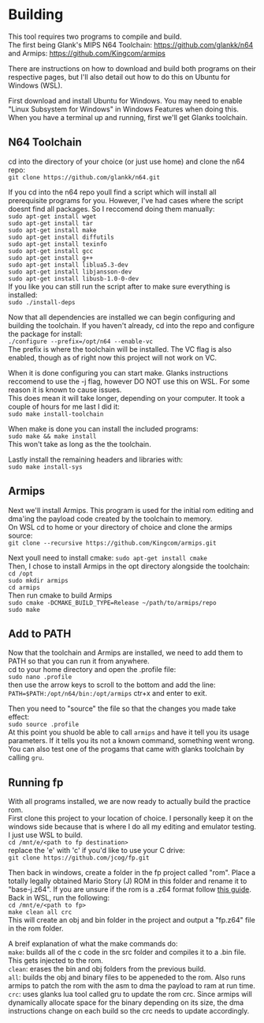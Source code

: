 # Building

This tool requires two programs to compile and build.  
The first being Glank's MIPS N64 Toolchain: https://github.com/glankk/n64  
and Armips: https://github.com/Kingcom/armips  
  
There are instructions on how to download and build both programs on their respective pages, but I'll also detail out 
how to do this on Ubuntu for Windows (WSL).
  
First download and install Ubuntu for Windows. You may need to enable "Linux Subsystem for Windows" in Windows Features when doing this.  
When you have a terminal up and running, first we'll get Glanks toolchain.  
## N64 Toolchain  

cd into the directory of your choice (or just use home) and clone the n64 repo:  
```git clone https://github.com/glankk/n64.git```  
  
If you cd into the n64 repo youll find a script which will install all prerequisite programs for you. However, I've had cases
where the script doesnt find all packages. So I reccomend doing them manually:    
```sudo apt-get install wget```  
```sudo apt-get install tar```  
```sudo apt-get install make```  
```sudo apt-get install diffutils```  
```sudo apt-get install texinfo```  
```sudo apt-get install gcc```  
```sudo apt-get install g++```  
```sudo apt-get install liblua5.3-dev```  
```sudo apt-get install libjansson-dev```  
```sudo apt-get install libusb-1.0-0-dev```  
If you like you can still run the script after to make sure everything is installed:  
```sudo ./install-deps```  
  
Now that all dependencies are installed we can begin configuring and building the toolchain. If you haven't already, cd into the repo and configure the package for install:  
```./configure --prefix=/opt/n64 --enable-vc```  
The prefix is where the toolchain will be installed. The VC flag is also enabled, though as of right now this project will not work on VC.  
  
When it is done configuring you can start make. Glanks instructions reccomend to use the -j flag, however DO NOT use this on WSL. For some reason it is known to cause issues.  
This does mean it will take longer, depending on your computer.  It took a couple of hours for me last I did it:  
```sudo make install-toolchain```  
  
When make is done you can install the included programs:  
```sudo make && make install```  
This won't take as long as the the toolchain.  
  
Lastly install the remaining headers and libraries with:  
```sudo make install-sys```
  
## Armips  

Next we'll install Armips. This program is used for the initial rom editing and dma'ing the payload code created by the toolchain to memory.  
On WSL cd to home or your directory of choice and clone the armips source:  
```git clone --recursive https://github.com/Kingcom/armips.git```  
  
Next youll need to install cmake:
```sudo apt-get install cmake```  
Then, I chose to install Armips in the opt directory alongside the toolchain:  
```cd /opt```  
```sudo mkdir armips```  
```cd armips```  
Then run cmake to build Armips  
```sudo cmake -DCMAKE_BUILD_TYPE=Release ~/path/to/armips/repo```  
```sudo make```  
  
## Add to PATH 
Now that the toolchain and Armips are installed, we need to add them to PATH so that you can run it from anywhere.  
cd to your home directory and open the .profile file:  
```sudo nano .profile```  
then use the arrow keys to scroll to the bottom and add the line:  
```PATH=$PATH:/opt/n64/bin:/opt/armips``` 
ctr+x and enter to exit.  

Then you need to "source" the file so that the changes you made take effect:  
```sudo source .profile```  
At this point you shuold be able to call ```armips``` and have it tell you its usage parameters. If it tells you its not a known command, something went wrong.  
You can also test one of the progams that came with glanks toolchain by calling ```gru```.  

## Running fp  
With all programs installed, we are now ready to actually build the practice rom.  
First clone this project to your location of choice. I personally keep it on the windows side because that is where I do all my editing and emulator testing. I just use WSL to build.  
```cd /mnt/e/<path to fp destination>```  
replace the 'e' with 'c' if you'd like to use your C drive:  
```git clone https://github.com/jcog/fp.git```  

Then back in windows, create a folder in the fp project called "rom".  Place a totally legally obtained Mario Story (J) ROM in this folder and rename it to "base-j.z64". 
If you are unsure if the rom is a .z64 format follow [this guide](https://github.com/jcog/fp/blob/master/conversion.md).  
Back in WSL, run the following:  
```cd /mnt/e/<path to fp>```  
```make clean all crc```  
This will create an obj and bin folder in the project and output a "fp.z64" file in the rom folder.  
  
A breif explanation of what the make commands do:  
```make```: builds all of the c code in the src folder and compiles it to a .bin file. This gets injected to the rom.  
```clean```: erases the bin and obj folders from the previous build.  
```all```: builds the obj and binary files to be appeneded to the rom. Also runs armips to patch the rom with the asm to dma the payload to ram at run time.     
```crc```: uses glanks lua tool called gru to update the rom crc. Since armips will dynamically allocate space for the binary depending on its size, the dma instructions change on each build so the crc needs to update accordingly.  
